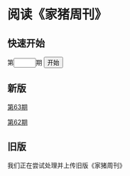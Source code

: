 # 阅读《家猪周刊》

## 快速开始

<form action="GoTo.html">
    第<input type="text" name="goto" id="goto" style="text-align: center;width: 50px;" />期
    <button type="submit" style="white-space: nowarp;">开始</button>
</form>

## 新版

[第63期](63/)

[第62期](62/)

## 旧版

我们正在尝试处理并上传旧版《家猪周刊》
